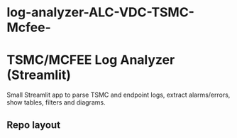 # log-analyzer-ALC-VDC-TSMC-Mcfee-

# TSMC/MCFEE Log Analyzer (Streamlit)

Small Streamlit app to parse TSMC and endpoint logs, extract alarms/errors, show tables, filters and diagrams.

## Repo layout
